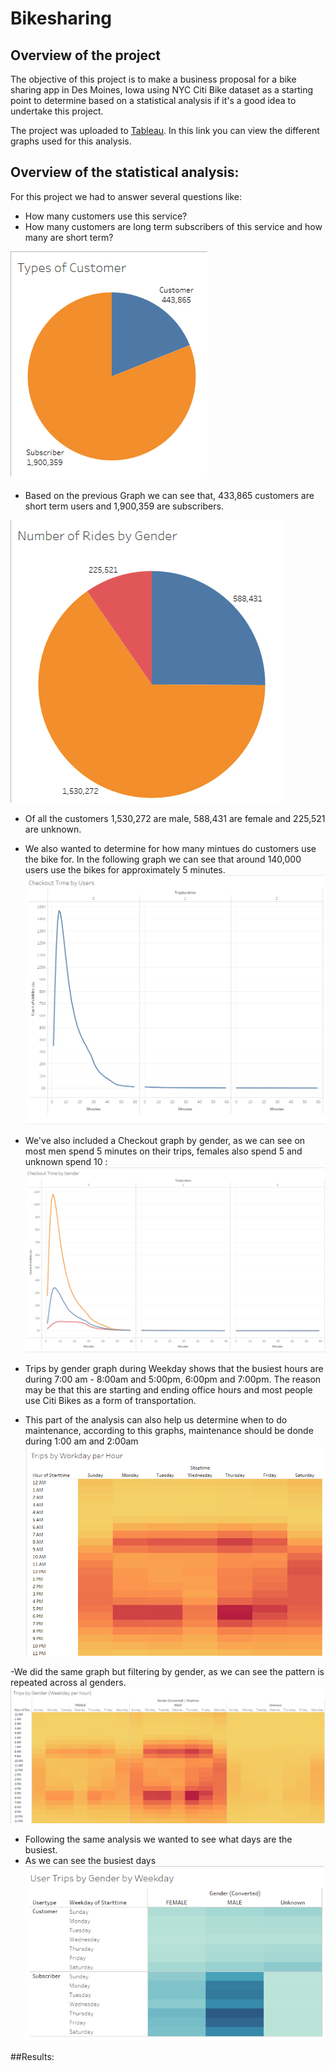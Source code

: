 # Bikesharing
## Overview of the project
The objective of this project is to make a business proposal for a bike sharing app in Des Moines, Iowa using NYC Citi Bike dataset as a starting point to determine based on a statistical analysis if it's a good idea to undertake this project. 

The project was uploaded to [Tableau](https://public.tableau.com/profile/manuel8857#!/vizhome/NYCCitiBikeAnalysis_16179293820200/NYCBikes). In this link you can view the different graphs used for this analysis.

## Overview of the statistical analysis:

For this project we had to answer several questions like: 
- How many customers use this service?
- How many customers are long term subscribers of this service and how many are short term? 

![](graphs/TypesofCustomers.png)
 - Based on the previous Graph we can see that, 433,865 customers are short term users and 1,900,359 are subscribers.
 

![](graphs/NumberofRidesbyGender.png)
- Of all the customers 1,530,272 are male, 588,431 are female and 225,521 are unknown. 

- We also wanted to determine for how many mintues do customers use the bike for. In the following graph we can see that around 140,000 users use the bikes for approximately 5 minutes.
![](graphs/CheckoutTimebyUsers.png)

- We've also included a Checkout graph by gender, as we can see on most men spend 5 minutes on their trips, females also spend 5 and unknown spend 10 :
![](graphs/CheckoutByGender.png)

- Trips by gender graph during Weekday shows that the busiest hours are during 7:00 am - 8:00am and 5:00pm, 6:00pm and 7:00pm. The reason may be that this are starting and ending office hours and most people use Citi Bikes as a form of transportation.  
- This part of the analysis can also help us determine when to do maintenance, according to this graphs, maintenance should be donde during 1:00 am and 2:00am
![](graphs/TripsbyWorkdayperHour.png)

-We did the same graph but filtering by gender, as we can see the pattern is repeated across al genders. 
![](graphs/TripsbyGender.png)


- Following the same analysis we wanted to see what days are the busiest.
- As we can see the busiest days  
![](graphs/UserTripsbyGenderbyWeekday.png)

##Results:

![]()






